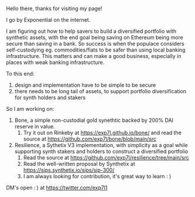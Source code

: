 Hello there, thanks for visiting my page!

I go by Exponential on the internet.

I am figuring out how to help savers to build a diversified portfolio with synthetic assets, with the end goal being saving on Ethereum being more secure than saving in a bank.
So success is when the populace considers self-custodying eg. commodities/fiats to be safer than using local banking infrastructure.
This matters and can make a good business, especially in places with weak banking infrastructure.

To this end:
1. design and implementation have to be simple to be secure
2. there needs to be long tail of assets, to support portfolio diversification for synth holders and stakers

So I am working on:
1. Bone, a simple non-custodial gold synethtic backed by 200% DAI reserve in value.
    1. Try it out on Rinkeby at https://exp7l.github.io/bone/ and read the source at https://github.com/exp7l/bone/blob/main/src 
2. Resilience, a Sythetix V3 implementation, with simplicity as a goal while supporting synth stakers and holders to construct a diversified portfolio
    1. Read the source at https://github.com/exp7l/resilience/tree/main/src
    2. Read the well-written proposal by Synthetix at https://sips.synthetix.io/sips/sip-300/
    3. I am always looking for contribution, it's great way to learn : )

DM's open : ) at https://twitter.com/exp7l1
    
